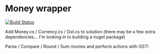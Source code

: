 # Money wrapper

[![Build Status](https://travis-ci.org/jonocairns/csharp-money.svg?branch=master)](https://travis-ci.org/jonocairns/csharp-money)

Add Money.cs / Currency.cs / Gst.cs to solution (there may be a few extra dependencies... I'm looking in to building a nuget package)

Parse / Compare / Round / Sum  monies and perform actions with GST!

